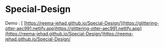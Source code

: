 # Special-Design
Demo : [ [https://reema-jehad.github.io/Special-Design/](https://glittering-otter-aec991.netlify.app)https://glittering-otter-aec991.netlify.app](https://reema-jehad.github.io/Special-Design/)https://reema-jehad.github.io/Special-Design/
